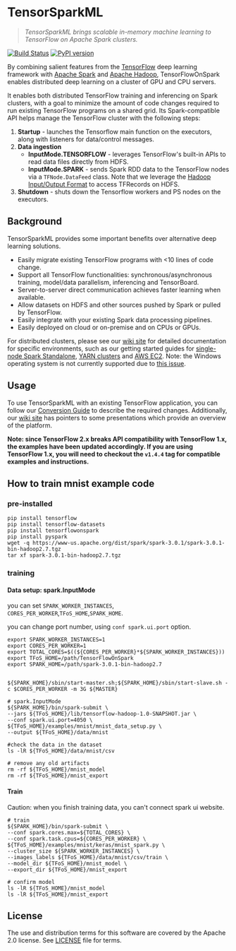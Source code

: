 <!--
Copyright 2019 Yahoo Inc.
Licensed under the terms of the Apache 2.0 license.
Please see LICENSE file in the project root for terms.
-->
# TensorSparkML
> _TensorSparkML brings scalable in-memory machine learning to TensorFlow on Apache Spark clusters._

[![Build Status](https://travis-ci.org/yahoo/TensorFlowOnSpark.svg?branch=master)](https://travis-ci.org/yahoo/TensorFlowOnSpark) [![PyPI version](https://badge.fury.io/py/tensorflowonspark.svg)](https://badge.fury.io/py/tensorflowonspark)

By combining salient features from the [TensorFlow](https://www.tensorflow.org) deep learning framework with [Apache Spark](http://spark.apache.org) and [Apache Hadoop](http://hadoop.apache.org), TensorFlowOnSpark enables distributed
deep learning on a cluster of GPU and CPU servers.

It enables both distributed TensorFlow training and
inferencing on Spark clusters, with a goal to minimize the amount
of code changes required to run existing TensorFlow programs on a
shared grid.  Its Spark-compatible API helps manage the TensorFlow
cluster with the following steps:

1. **Startup** - launches the Tensorflow main function on the executors, along with listeners for data/control messages.
1. **Data ingestion**
   - **InputMode.TENSORFLOW** - leverages TensorFlow's built-in APIs to read data files directly from HDFS.
   - **InputMode.SPARK** - sends Spark RDD data to the TensorFlow nodes via a `TFNode.DataFeed` class.  Note that we leverage the [Hadoop Input/Output Format](https://github.com/tensorflow/ecosystem/tree/master/hadoop) to access TFRecords on HDFS.
1. **Shutdown** - shuts down the Tensorflow workers and PS nodes on the executors.

## Background

TensorSparkML provides some important benefits over alternative deep learning solutions.
   * Easily migrate existing TensorFlow programs with <10 lines of code change.
   * Support all TensorFlow functionalities: synchronous/asynchronous training, model/data parallelism, inferencing and TensorBoard.
   * Server-to-server direct communication achieves faster learning when available.
   * Allow datasets on HDFS and other sources pushed by Spark or pulled by TensorFlow.
   * Easily integrate with your existing Spark data processing pipelines.
   * Easily deployed on cloud or on-premise and on CPUs or GPUs.

For distributed clusters, please see our [wiki site](../../wiki) for detailed documentation for specific environments, such as our getting started guides for [single-node Spark Standalone](https://github.com/kaist-dmlab/TensorSparkML/wiki/GetStarted_Standalone), [YARN clusters](../../wiki/GetStarted_YARN) and [AWS EC2](../../wiki/GetStarted_EC2).  Note: the Windows operating system is not currently supported due to [this issue](https://github.com/kaist-dmlab/TensorSparkML/issues/36).

## Usage

To use TensorSparkML with an existing TensorFlow application, you can follow our [Conversion Guide](../../wiki/Conversion-Guide) to describe the required changes.  Additionally, our [wiki site](../../wiki) has pointers to some presentations which provide an overview of the platform.

**Note: since TensorFlow 2.x breaks API compatibility with TensorFlow 1.x, the examples have been updated accordingly.  If you are using TensorFlow 1.x, you will need to checkout the `v1.4.4` tag for compatible examples and instructions.**


## How to train mnist example code

### pre-installed
```
pip install tensorflow
pip install tensorflow-datasets
pip install tensorflowonspark
pip install pyspark
wget -q https://www-us.apache.org/dist/spark/spark-3.0.1/spark-3.0.1-bin-hadoop2.7.tgz
tar xf spark-3.0.1-bin-hadoop2.7.tgz
```

### training

#### Data setup: spark.InputMode 

you can set `SPARK_WORKER_INSTANCES`, `CORES_PER_WORKER`,`TFoS_HOME`,`SPARK_HOME`.

you can change port number, using `conf spark.ui.port` option.

```
export SPARK_WORKER_INSTANCES=1
export CORES_PER_WORKER=1
export TOTAL_CORES=$((${CORES_PER_WORKER}*${SPARK_WORKER_INSTANCES}))
export TFoS_HOME=/path/TensorFlowOnSpark
export SPARK_HOME=/path/spark-3.0.1-bin-hadoop2.7


${SPARK_HOME}/sbin/start-master.sh;${SPARK_HOME}/sbin/start-slave.sh -c $CORES_PER_WORKER -m 3G ${MASTER}

# spark.InputMode
${SPARK_HOME}/bin/spark-submit \
--jars ${TFoS_HOME}/lib/tensorflow-hadoop-1.0-SNAPSHOT.jar \
--conf spark.ui.port=4050 \
${TFoS_HOME}/examples/mnist/mnist_data_setup.py \
--output ${TFoS_HOME}/data/mnist

#check the data in the dataset
ls -lR ${TFoS_HOME}/data/mnist/csv

# remove any old artifacts
rm -rf ${TFoS_HOME}/mnist_model
rm -rf ${TFoS_HOME}/mnist_export
```

#### Train
Caution: when you finish training data, you can't connect spark ui website.
```
# train
${SPARK_HOME}/bin/spark-submit \
--conf spark.cores.max=${TOTAL_CORES} \
--conf spark.task.cpus=${CORES_PER_WORKER} \
${TFoS_HOME}/examples/mnist/keras/mnist_spark.py \
--cluster_size ${SPARK_WORKER_INSTANCES} \
--images_labels ${TFoS_HOME}/data/mnist/csv/train \
--model_dir ${TFoS_HOME}/mnist_model \
--export_dir ${TFoS_HOME}/mnist_export

# confirm model
ls -lR ${TFoS_HOME}/mnist_model
ls -lR ${TFoS_HOME}/mnist_export
```

## License

The use and distribution terms for this software are covered by the Apache 2.0 license.
See [LICENSE](LICENSE) file for terms.
